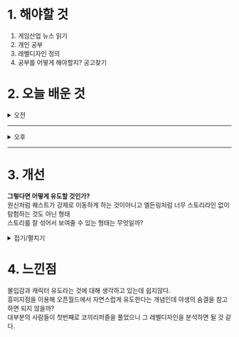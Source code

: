 
# 1. 해야할 것

1. 게임산업 뉴스 읽기 
2. 개인 공부  
3. 레벨디자인 정의
4. 공부를 어떻게 해야할지? 공고찾기



# 2. 오늘 배운 것

<details>
<summary>오전</summary>

## 레벨디자인 정의

플레이어가 플레이할 수 있는 공간을 설계하고 경험을 디자인하는 점에서 나는 레벨디자이너가 되고 싶은 것이다.\
그렇다면 한번 생각을 정의할 때가 되었다.

****
### 1. 오픈월드는 무엇인가?

오픈월드는 스토리다.\
살아있는 세상이라는 것이다.

사전적 정의는\
직선적 또는 구조화된 게임 플레이와 반대로, 사용자가 가상 세계를 자유롭게 돌아다니며 탐험하고 오브젝트(objectives)에 자유롭게 접근하며 구성 요소들을 의지에 따라 자유롭게 바꿀 수 있는 게임 디자인의 한 유형이자 게임 메커니즘\
으로 되어있지만

내가 생각하는 오픈월드는 살아숨쉬는 진짜 또다른 세상이다.\
그걸 구현하려면 모든 구역과 레벨에는 스토리가 있어야한다.\
예를 들어보자\
거대한 건축물이 있다. 하지만 거대하고 예쁘기만 하면 그게 재미있는가? 의미가 있는가?\
아니다.\
그 건축물이 세워진 이유와 건물 설정 같은 디테일을 플레이어가 느낄 수 있어야 재밌어진다.\
플레이어는 그런 세부 이야기들을 알아가면서 그 세상에 몰입할 수 있다는 것이다.

스토리나 스킵으로 그런 것들을 모른다고 하더라도, 아마 질문자의 의도는 이런 경우를 뜻하는 것 같은데, 궁금증을 유발시켜 딱 한번이라도 알아보고자 한다면\
이런 세세한 스토리와 설정이 녹아있는 건축물에 감동하고 세계에 몰입하는 계기가 된다는 것이다.

나는 이런 경험이 있는데\
스타크래프트 세계관 설정집을 보고 스타크래프트를 좀 더 좋아하게 되었다, 왜 이런 생각들은 면접자리에선 생각이 나지 않는걸까?, 저그의 형태 설정과 습성 그리고 테란의 기술력이라던지...\
이런 자세한 설정을 알고 다시 게임을 보면 확실히 달라보인다.

스토리가 있어야 그 세계가 살아 숨쉬고 있다는 것을 보여줄 수 있다.\
그래서 탐험하고 싶은 종합선물세트 같다. 그런 것들을 자유롭게 이동하면서 열어볼 수 있다는 느낌이다.
****
### 2. 원신과 엘든링의 차이는?

둘 다 랜드마크를 이용한 플레이어 이동을 유도하고있고 좁은공간에서 넓은 공간으로의 넓어진다는 공간감을 적절히 이용하여 인상깊은 연출을 많이 한다.\
다른 시각으로 행동 유도적인 시점에서 얘기해보자.


1. 엘든링은 전투를 통해 플레이어가 다음 행보를 결정한다.
2. 원신은 스토리로 다음 행보를 결정한다.

이게 무슨 소리인가?\
엘든링은 강력한 몬스터를 배치하여 플레이어를 좌절시키고 다른 곳으로의 탐험을 유도한다. 시야 차단과 몬스터의 강력함 때문에 다른 곳으로 시선이 이동한다.\
플레이어는 그 강력한 몬스터들 때문에 시선을 넓혀 주변을 바라보고 다른 곳이 있다는 것을 파악한 후에 그곳을 탐험하고 돌아온다.\
탐험한 곳에서 성장하고 다시 돌아오면 그 강력했던 몬스터는 할만해진다.\
이렇게 허들을 하나씩 넘어가는 식으로 탐험 유도와 이동경로를 제어한다.

원신은 스토리가 다음 행보를 유도한다.\
말 그대로 퀘스트를 따라 이동하면서 경험을 만든다.\
가장 간단하고 쉽지만 오픈월드라기보다는 선형적인 느낌이 많이 든다.\
그럼에도 불구하고 메인 퀘스트라인에 사이드 퀘스트로 주변 이야기들과 환경을 노출해서 탐험을 유도하고 넓은 세상을 자신이 넓혀간다는 느낌을 준다.

****
### 3. 몰입감

스토리를 느낄 수 있는, 또는 스토리가 궁금해지는 레벨디자인이 아닐까?\
거울의 힘을 쓰는 플레이어 능력을 체험하게 하기위해 거울을 쓰는 레벨을 만들었고,\
의식의 심연으로 내려가는 느낌을 표현하기 위해 질식의 공동을 제작했었다.

그렇다면 체험하고 느낄 수 있게 만들었다고는 하지만 플레이어 입장에서는 어떨까?

전부 다 스킵하고 넘어간다면?\
관심이 없다면?

그럼에도 불구하고 하나라도 관심이 있다면 그것에 대해 알고 싶게 되고 연결된 다른 구역과 세상으로 퍼져나간다고 생각한다.\
그렇게 플레이어가 몰입할 수 있게 된다.

는게 내 생각인데... 또 뭐가 있을까? 찾아봐야겠다.
****
</details>

****

<details>
<summary>오후</summary>

## 공고찾기
다행히 내가 가고 싶은 오픈월드 게임 레벨디자이너 공고가 내려가지 않고 어제 막 수정되고 있었다.\
넥슨을 갈 수 있으면 정말 좋겠지만 면접을 망친 것 때문에 거의 불합격할 것 같다.\
손 놓고 기다릴수는 없으니 발표일까지 포트폴리오 제작을 해서 준비해야한다.

1. 오픈월드 루트 슈터 장르(개인적으로 루트 슈터 장르도 재밌게 했었다.)

![image](https://github.com/user-attachments/assets/3fe89736-e0c6-4307-afbb-b95daa08aace)

2. 오픈월드 RPG

![image](https://github.com/user-attachments/assets/937ee7a2-1c21-4a3c-a1ee-14c5d6f3dbb6)

![image](https://github.com/user-attachments/assets/2bccbd8f-4a60-4d26-95c3-35fbe109b45b)


신입 위주로 스크랩했지만 RPG 게임을 좋아하니 경력이어도 제출해볼 생각이다.\
원신 오픈 필드 디자인 하나 더 분석하고 회사 맞춤형으로 제안서를 하나씩 제작해봐야겠다.

오픈필드는 리월의 적화주가 좋을 것 같다.\
리월 도시까지 가는 과정과 도시가 드러나는 빌드가 정말 정석적인 느낌을 받았기 때문이다.

그리고 개인적으로 만들고 있는 오픈월드는 좀 놔뒀다가 발표나면 제작해야할 것 같다.

저격 포트폴리오와 분석서를 만들면서 레벨 디자인과 몰입감에 대해서 공부해봐야겠다.

</details>

****


# 3. 개선

**그렇다면 어떻게 유도할 것인가?**\
원신처럼 퀘스트가 강제로 이동하게 하는 것이아니고 엘든링처럼 너무 스토리라인 없이 탐험하는 것도 아닌 형태\
스토리를 잘 섞어서 보여줄 수 있는 형태는 무엇일까?
<details>
<summary>접기/펼치기</summary>

1. 전투 난이도로 앞길을 막지말자
2. 퀘스트만으로 조종하지 말자

그렇다면 야생의 숨결과 같은 레벨디자인인데 이건 그 방향만 알려주고 그쪽으로 유도한다.\
아니면\
전투 난이도가 높은 지역이라도 그걸 피해간다는 생각을 심어줄 수 있다면?
</details>



# 4. 느낀점
몰입감과 캐릭터 유도라는 것에 대해 생각하고 있는데 쉽지않다.\
흥미지점을 이용해 오픈월드에서 자연스럽게 유도한다는 개념인데 야생의 숨결을 참고하면 되지 않을까?\
대부분의 사람들이 첫번째로 코끼리퍼즐을 풀었으니 그 레벨디자인을 분석하면 될 것 같다.



